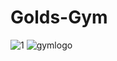 # Golds-Gym
![1](https://user-images.githubusercontent.com/100512823/155879077-a80e0175-d3c1-4da9-83b8-f155be547b41.jpg)
![gymlogo](https://user-images.githubusercontent.com/100512823/155879090-9705b1cd-0469-42f7-9142-0022868a15fc.jpg)
